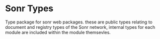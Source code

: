 # Sonr Types

Type package for sonr web packages. these are public types relating to document and registry types of the Sonr network, internal types for each module are included within the module themsevles.